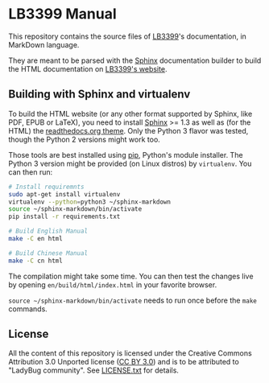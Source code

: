 # LB3399 Manual

This repository contains the source files of [LB3399](https://www.ladybug.com)'s documentation, in MarkDown language.

They are meant to be parsed with the [Sphinx](https://sphinx-doc.org/) documentation builder to build the HTML documentation on [LB3399's website](https://docs.ladybug.com).


## Building with Sphinx and virtualenv

To build the HTML website (or any other format supported by Sphinx, like PDF, EPUB or LaTeX), you need to install [Sphinx](https://sphinx-doc.org/) >= 1.3 as well as (for the HTML) the [readthedocs.org theme](https://github.com/snide/sphinx_rtd_theme). Only the Python 3 flavor was tested, though the Python 2 versions might work too.

Those tools are best installed using [pip](https://pip.pypa.io), Python's module installer. The Python 3 version might be provided (on Linux distros) by `virtualenv`. You can then run:


```sh
# Install requiremnts
sudo apt-get install virtualenv
virtualenv --python=python3 ~/sphinx-markdown
source ~/sphinx-markdown/bin/activate
pip install -r requirements.txt

# Build English Manual
make -C en html

# Build Chinese Manual
make -C cn html
```

The compilation might take some time. You can then test the changes live by opening `en/build/html/index.html` in your favorite browser.


`source ~/sphinx-markdown/bin/activate` needs to run once before the `make` commands.

## License

All the content of this repository is licensed under the Creative Commons Attribution 3.0 Unported license ([CC BY 3.0](https://creativecommons.org/licenses/by/3.0/)) and is to be attributed to "LadyBug community".
See [LICENSE.txt](/LICENSE.txt) for details.
